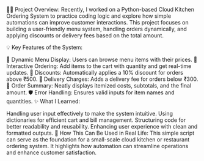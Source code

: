 👨‍💻 Project Overview:
Recently, I worked on a Python-based Cloud Kitchen Ordering System to practice coding logic and explore how simple automations can improve customer interactions. This project focuses on building a user-friendly menu system, handling orders dynamically, and applying discounts or delivery fees based on the total amount.

💡 Key Features of the System:

📝 Dynamic Menu Display: Users can browse menu items with their prices.
🛒 Interactive Ordering: Add items to the cart with quantity and get real-time updates.
🎉 Discounts: Automatically applies a 10% discount for orders above ₹500.
🚚 Delivery Charges: Adds a delivery fee for orders below ₹300.
🧾 Order Summary: Neatly displays itemized costs, subtotals, and the final amount.
🛡️ Error Handling: Ensures valid inputs for item names and quantities.
✨ What I Learned:

Handling user input effectively to make the system intuitive.
Using dictionaries for efficient cart and bill management.
Structuring code for better readability and reusability.
Enhancing user experience with clean and formatted outputs.
🤔 How This Can Be Used in Real Life:
This simple script can serve as the foundation for a small-scale cloud kitchen or restaurant ordering system. It highlights how automation can streamline operations and enhance customer satisfaction.


